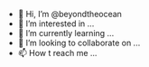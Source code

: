 - 👋 Hi, I’m @beyondtheocean
- 👀 I’m interested in ...
- 🌱 I’m currently learning ...
- 💞️ I’m looking to collaborate on ...
- 📫 How t reach me ...

<!---
beyondtheocean/beyondtheocean is a ✨ special ✨ repository because its `README.md` (this file) appears on your GitHub profile.
You can click the Preview link to take a look at your changes.
--->

